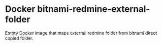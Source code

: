 # Docker bitnami-redmine-external-folder
Empty Docker image that maps external redmine folder from bitnami direct copied folder.
